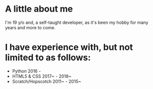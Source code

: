 # A little about me
I'm 19 y/o and, a self-taught developer, as it's been my hobby for many years and more to come.

# I have experience with, but not limited to as follows:
- Python 2016 -
- HTML5 & CSS 2017~ - 2018~
- Scratch/Hopscotch 2011~ - 2015~
